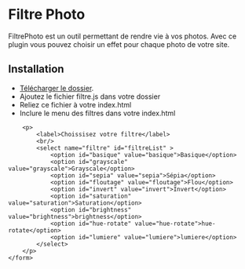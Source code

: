 # Filtre Photo


FiltrePhoto est un outil permettant de rendre vie à vos photos. Avec ce plugin vous pouvez choisir un effet pour chaque photo de votre site.

## Installation

- [Télécharger le dossier](https://github.com/Eliza43/FiltrePhoto).
- Ajoutez le fichier filtre.js dans votre dossier
- Reliez ce fichier à votre index.html
- Inclure le menu des filtres dans votre index.html
```<form id="filtre">
    <p>
        <label>Choissisez votre filtre</label>
        <br/>
        <select name="filtre" id="filtreList" >
            <option id="basique" value="basique">Basique</option>
            <option id="grayscale"  value="grayscale">Grayscale</option>
            <option id="sepia" value="sepia">Sépia</option>
            <option id="floutage" value="floutage">Flou</option>
            <option id="invert" value="invert">Invert</option>
            <option id="saturation" value="saturation">Saturation</option>
            <option id="brightness" value="brightness">brightness</option>
            <option id="hue-rotate" value="hue-rotate">hue-rotate</option>
            <option id="lumiere" value="lumiere">lumiere</option>
        </select>
    </p>
</form>
```
